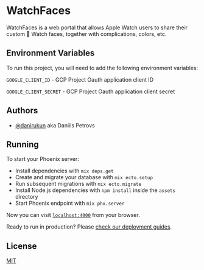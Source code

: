 # WatchFaces

WatchFaces is a web portal that allows Apple Watch users to share their custom  Watch faces, together with complications, colors, etc.

## Environment Variables

To run this project, you will need to add the following environment variables:

`GOOGLE_CLIENT_ID` - GCP Project Oauth application client ID

`GOOGLE_CLIENT_SECRET` - GCP Project Oauth application client secret

## Authors

- [@danirukun](https://www.github.com/danirukun) aka Daniils Petrovs

## Running

To start your Phoenix server:

  * Install dependencies with `mix deps.get`
  * Create and migrate your database with `mix ecto.setup`
  * Run subsequent migrations with `mix ecto.migrate`
  * Install Node.js dependencies with `npm install` inside the `assets` directory
  * Start Phoenix endpoint with `mix phx.server`

Now you can visit [`localhost:4000`](http://localhost:4000) from your browser.

Ready to run in production? Please [check our deployment guides](https://hexdocs.pm/phoenix/deployment.html).

## License

[MIT](https://choosealicense.com/licenses/mit/)
